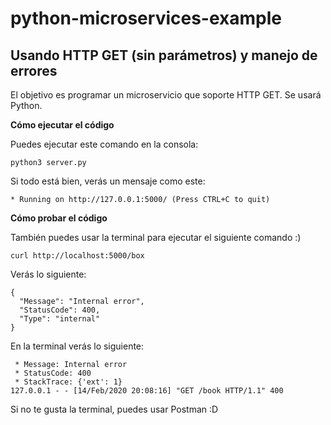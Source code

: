 # python-microservices-example
Usando HTTP GET (sin parámetros) y manejo de errores
---
El objetivo es programar un microservicio que soporte HTTP GET. Se usará Python.

**Cómo ejecutar el código** </br>

Puedes ejecutar este comando en la consola:
```
python3 server.py
```
Si todo está bien, verás un mensaje como este:
```
* Running on http://127.0.0.1:5000/ (Press CTRL+C to quit)
```

**Cómo probar el código** </br>

También puedes usar la terminal para ejecutar el siguiente comando :)

```
curl http://localhost:5000/box
```

Verás lo siguiente:
```
{
  "Message": "Internal error",
  "StatusCode": 400,
  "Type": "internal"
}
```

En la terminal verás lo siguiente:
```
 * Message: Internal error
 * StatusCode: 400
 * StackTrace: {'ext': 1}
127.0.0.1 - - [14/Feb/2020 20:08:16] "GET /book HTTP/1.1" 400
```

Si no te gusta la terminal, puedes usar Postman :D